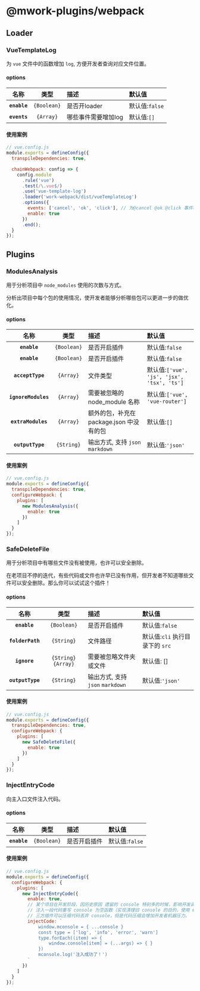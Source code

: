 # @mwork-plugins/webpack

## Loader

### VueTemplateLog

为 `vue` 文件中的函数增加 `log`, 方便开发者查询对应文件位置。

#### options

|     名称     |    类型     | 描述                | 默认值         |
| :----------: | :---------: | :------------------ | :------------- |
| **`enable`** | `{Boolean}` | 是否开loader        | 默认值:`false` |
| **`events`** |  `{Array}`  | 哪些事件需要增加log | 默认值:`[]`    |

#### 使用案例

```js
// vue.config.js
module.exports = defineConfig({
  transpileDependencies: true,

  chainWebpack: config => {
    config.module
      .rule('vue')
      .test(/\.vue$/)
      .use('vue-template-log')
      .loader('work-webpack/dist/vueTemplateLog')
      .options({
        events: ['cancel', 'ok', 'click'], // 为@cancel @ok @click 事件增加 log
        enable: true
      })
      .end();
  }
});
```

## Plugins

### ModulesAnalysis

用于分析项目中 `node_modules` 使用的次数与方式。

分析出项目中每个包的使用情况，使开发者能够分析哪些包可以更进一步的做优化。

#### options

|        名称         |    类型     | 描述                                    | 默认值                                     |
| :-----------------: | :---------: | :-------------------------------------- | :----------------------------------------- |
|    **`enable`**     | `{Boolean}` | 是否开启插件                            | 默认值:`false`                             |
|    **`enable`**     | `{Boolean}` | 是否开启插件                            | 默认值:`false`                             |
|  **`acceptType`**   |  `{Array}`  | 文件类型                                | 默认值:`['vue', 'js', 'jsx', 'tsx', 'ts']` |
| **`ignoreModules`** |  `{Array}`  | 需要被忽略的 node_module 名称           | 默认值:`['vue', 'vue-router']`             |
| **`extraModules`**  |  `{Array}`  | 额外的包，补充在package.json 中没有的包 | 默认值:`[]`                                |
|  **`outputType`**   | `{String}`  | 输出方式, 支持 `json` `markdown`        | 默认值:`'json'`                            |

#### 使用案例

```js
// vue.config.js
module.exports = defineConfig({
  transpileDependencies: true,
  configureWebpack: {
    plugins: [
      new ModulesAnalysis({
        enable: true
      })
    ]
  }
});
```

### SafeDeleteFile

用于分析项目中有哪些文件没有被使用，也许可以安全删除。

在老项目不停的迭代，有些代码或文件也许早已没有作用，但开发者不知道哪些文件可以安全删除。那么你可以试试这个插件！

#### options

|       名称       |         类型         | 描述                             | 默认值                          |
| :--------------: | :------------------: | :------------------------------- | :------------------------------ |
|   **`enable`**   |     `{Boolean}`      | 是否开启插件                     | 默认值:`false`                  |
| **`folderPath`** |      `{String}`      | 文件路径                         | 默认值:`cli` 执行目录下的 `src` |
|   **`ignore`**   | `{String}` `{Array}` | 需要被忽略文件夹或文件           | 默认值: []                      |
| **`outputType`** |      `{String}`      | 输出方式, 支持 `json` `markdown` | 默认值:`'json'`                 |

#### 使用案例

```js
// vue.config.js
module.exports = defineConfig({
  transpileDependencies: true,
  configureWebpack: {
    plugins: [
      new SafeDeleteFile({
        enable: true
      })
    ]
  }
});
```

### InjectEntryCode

向主入口文件注入代码。

#### options

|     名称     |    类型     | 描述         | 默认值         |
| :----------: | :---------: | :----------- | :------------- |
| **`enable`** | `{Boolean}` | 是否开启插件 | 默认值:`false` |

#### 使用案例

```js
// vue.config.js
module.exports = defineConfig({
  configureWebpack: {
    plugins: [
      new InjectEntryCode({
        enable: true,
        // 某个项目在开发阶段，因历史原因 遗留的 console 特别多的时候，影响开发调试。
        // 注入一段代码重写 console 为空函数（实现清理旧 console 的目的，使用 mconsole(重写前的 console api )打印日志。
        // 三方插件可以压缩代码丢弃 console，但是代码压缩会增加开发者机器压力。
        injectCode: `
            window.mconsole = { ...console }
            const type = ['log', 'info', 'error', 'warn']
            type.forEach((item) => {
                window.console[item] = (...args) => { }
            })
            mconsole.log('注入成功了！')
        `
      })
    ]
  }
});
```
